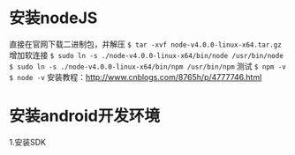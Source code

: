 #   安装nodeJS
   直接在官网下载二进制包，并解压
    `$ tar -xvf node-v4.0.0-linux-x64.tar.gz`
   增加软连接
    `$ sudo ln -s ./node-v4.0.0-linux-x64/bin/node /usr/bin/node`
    `$ sudo ln -s ./node-v4.0.0-linux-x64/bin/npm /usr/bin/npm`
   测试
    `$ npm -v`
    `$ node -v`
安装教程：http://www.cnblogs.com/8765h/p/4777746.html
#  安装android开发环境
   1.安装SDK 
